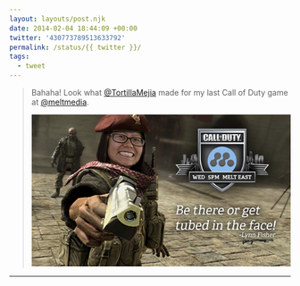```yaml
---
layout: layouts/post.njk
date: 2014-02-04 18:44:09 +00:00
twitter: '430773789513633792'
permalink: /status/{{ twitter }}/
tags: 
  - tweet
---
```


> Bahaha! Look what [@TortillaMejia](https://twitter.com/TortillaMejia) made for my last Call of Duty game at [@meltmedia](https://twitter.com/meltmedia). 
> 
> ![Call of Duty; Be there or get tubed in the face. The author’s face is photoshopped on a gun-wielding player](/img/430773789513633792-BfpqeqMCYAAeKdG.png)

---
